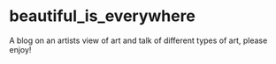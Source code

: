 # beautiful_is_everywhere
A blog on an artists view of art and talk of different types of art, please enjoy!
